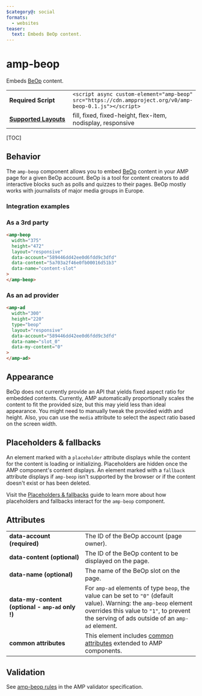 ```yaml
---
$category@: social
formats:
  - websites
teaser:
  text: Embeds BeOp content.
---
```


<!---
Copyright 2018 The AMP HTML Authors. All Rights Reserved.

Licensed under the Apache License, Version 2.0 (the "License");
you may not use this file except in compliance with the License.
You may obtain a copy of the License at

      http://www.apache.org/licenses/LICENSE-2.0

Unless required by applicable law or agreed to in writing, software
distributed under the License is distributed on an "AS-IS" BASIS,
WITHOUT WARRANTIES OR CONDITIONS OF ANY KIND, either express or implied.
See the License for the specific language governing permissions and
limitations under the License.
-->

# amp-beop

Embeds <a href="https://beop.com/">BeOp</a> content.

<table>
  <tr>
    <td width="40%"><strong>Required Script</strong></td>
    <td><code>&lt;script async custom-element="amp-beop" src="https://cdn.ampproject.org/v0/amp-beop-0.1.js">&lt;/script></code></td>
  </tr>
  <tr>
    <td class="col-fourty"><strong><a href="https://amp.dev/documentation/guides-and-tutorials/develop/style_and_layout/control_layout">Supported Layouts</a></strong></td>
    <td>fill, fixed, fixed-height, flex-item, nodisplay, responsive</td>
  </tr>
</table>

[TOC]

## Behavior

The `amp-beop` component allows you to embed [BeOp](https://beop.com/) content in your AMP page for a given BeOp account. BeOp is a tool for content creators to add interactive blocks such as polls and quizzes to their pages. BeOp mostly works with journalists of major media groups in Europe.

### Integration examples

### As a 3rd party

```html
<amp-beop
  width="375"
  height="472"
  layout="responsive"
  data-account="589446dd42ee0d6fdd9c3dfd"
  data-content="5a703a2f46e0fb00016d51b3"
  data-name="content-slot"
>
</amp-beop>
```

### As an ad provider

```html
<amp-ad
  width="300"
  height="220"
  type="beop"
  layout="responsive"
  data-account="589446dd42ee0d6fdd9c3dfd"
  data-name="slot_0"
  data-my-content="0"
>
</amp-ad>
```

## Appearance

BeOp does not currently provide an API that yields fixed aspect ratio for embedded contents. Currently, AMP automatically proportionally scales the content to fit the provided size, but this may yield less than ideal appearance. You might need to manually tweak the provided width and height. Also, you can use the `media` attribute to select the aspect ratio based on the screen width.

## Placeholders & fallbacks

An element marked with a `placeholder` attribute displays while the content for the content is loading or initializing. Placeholders are hidden once the AMP component's content displays. An element marked with a `fallback` attribute displays if `amp-beop` isn't supported by the browser or if the content doesn't exist or has been deleted.

Visit the [Placeholders & fallbacks](https://amp.dev/documentation/guides-and-tutorials/develop/style_and_layout/placeholders) guide to learn more about how placeholders and fallbacks interact for the `amp-beop` component.

## Attributes

<table>
  <tr>
    <td width="40%"><strong>data-account (required)</strong></td>
    <td>The ID of the BeOp account (page owner).</td>
  </tr>
  <tr>
    <td width="40%"><strong>data-content (optional)</strong></td>
    <td>The ID of the BeOp content to be displayed on the page.</td>
  </tr>
  <tr>
    <td width="40%"><strong>data-name (optional)</strong></td>
    <td>The name of the BeOp slot on the page.</td>
  </tr>
  <tr>
    <td width="40%"><strong>data-my-content (optional - <code>amp-ad</code> only !)</strong></td>
    <td>For <code>amp-ad</code> elements of type <code>beop</code>, the value can be set to <code>"0"</code> (default value).
Warning: the <code>amp-beop</code> element overrides this value to <code>"1"</code>, to prevent the serving of ads outside of an <code>amp-ad</code> element.</td>
  </tr>
  <tr>
    <td width="40%"><strong>common attributes</strong></td>
    <td>This element includes <a href="https://amp.dev/documentation/guides-and-tutorials/learn/common_attributes">common attributes</a> extended to AMP components.</td>
  </tr>
</table>

## Validation

See [amp-beop rules](https://github.com/ampproject/amphtml/blob/master/extensions/amp-beop/validator-amp-beop.protoascii) in the AMP validator specification.
